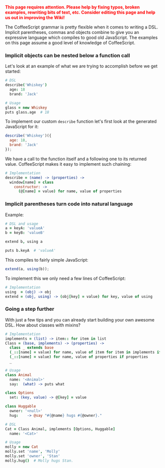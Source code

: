 <font color="red">**This page requires attention. Please help by fixing typos, broken examples, rewriting bits of text, etc. Consider editing this page and help us out in improving the Wiki!**</font>

The CoffeeScript grammar is pretty flexible when it comes to writing a DSL. Implicit parentheses, commas and objects combine to give you an expressive language which compiles to good old JavaScript. The examples on this page assume a good level of knowledge of CoffeeScript.

### Implicit objects can be nested below a function call

Let's look at an example of what we are trying to accomplish before we get started:

```coffeescript
# DSL
describe('Whiskey')
  age: 18
  brand: 'Jack'

# Usage
glass = new Whiskey
puts glass.age  # 18
```

To implement our custom `describe` function let's first look at the generated JavaScript for it:

```javascript
describe('Whiskey')({
  age: 18,
  brand: 'Jack'
});
```

We have a call to the function itself and a following one to its returned value. CoffeeScript makes it easy to implement such chaining:

```coffeescript
# Implementation
describe = (name) -> (properties) ->
  window[name] = class
    constructor: ->
      (@[name] = value) for name, value of properties
```

### Implicit parentheses turn code into natural language

Example:

```coffeescript
# DSL and usage
a = keyA: 'valueA'
b = keyB: 'valueB'

extend b, using a

puts b.keyA  # 'valueA'
```

This compiles to fairly simple JavaScript:

```javascript
extend(a, using(b));
```

To implement this we only need a few lines of CoffeeScript:

```coffeescript
# Implementation
using  = (obj) -> obj
extend = (obj, using) -> (obj[key] = value) for key, value of using
```

### Going a step further

With just a few tips and you can already start building your own awesome DSL. How about classes with mixins?

```coffeescript
# Implementation
implements = (list) -> item:: for item in list
Class = (base, implements) -> (properties) ->
  class _ extends base
  (_::[name] = value) for name, value of item for item in implements if implements
  (_::[name] = value) for name, value of properties if properties
  _

# Usage
class Animal
  name: '<Animal>'
  say:  (what) -> puts what

class Options
  set: (key, value) -> @[key] = value

class Huggable
  owner: '<null>'
  hug:    -> @say "#{@name} hugs #{@owner}."

# DSL
Cat = Class Animal, implements [Options, Huggable]
  name: '<Cat>'

# Usage
molly = new Cat
molly.set 'name', 'Molly'
molly.set 'owner', 'Stan'
molly.hug()  # Molly hugs Stan.
```